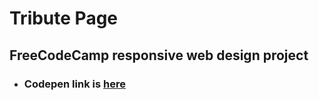 # Tribute Page

## FreeCodeCamp responsive web design project

- ### Codepen link is [here](https://codepen.io/realstankle/full/vYWJgpd)
